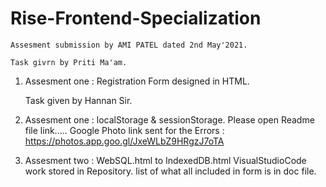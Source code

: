 # Rise-Frontend-Specialization


    Assesment submission by AMI PATEL dated 2nd May'2021.
    
    Task givrn by Priti Ma'am.

1. Assesment one : Registration Form designed in HTML.

    Task given by Hannan Sir.

2. Assesment one : localStorage & sessionStorage.
   Please open Readme file  link.....
   Google Photo link sent for the Errors : https://photos.app.goo.gl/JxeWLbZ9HRgzJ7oTA 

3. Assesment two : WebSQL.html to IndexedDB.html
   VisualStudioCode work stored in Repository.
   list of what all included in form is in doc file.


